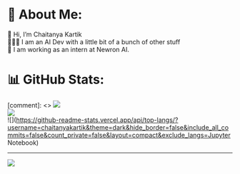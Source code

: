 # 💫 About Me:
👋 Hi, I’m Chaitanya Kartik<br>👩🏼‍💻 I am an AI Dev with a little bit of a bunch of other stuff<br>👔 I am working as an intern at Newron AI.<br>

# 📊 GitHub Stats:
[comment]: <> ![](https://github-readme-stats.vercel.app/api?username=chaitanyakartik&theme=dark&hide_border=false&include_all_commits=false&count_private=false)<br/>
![](https://nirzak-streak-stats.vercel.app/?user=chaitanyakartik&theme=dark&hide_border=false)<br/>
![](https://github-readme-stats.vercel.app/api/top-langs/?username=chaitanyakartik&theme=dark&hide_border=false&include_all_commits=false&count_private=false&layout=compact&exclude_langs=Jupyter Notebook)


---
[![](https://visitcount.itsvg.in/api?id=chaitanyakartik&icon=0&color=0)](https://visitcount.itsvg.in)

<!-- Proudly created with GPRM ( https://gprm.itsvg.in ) -->
